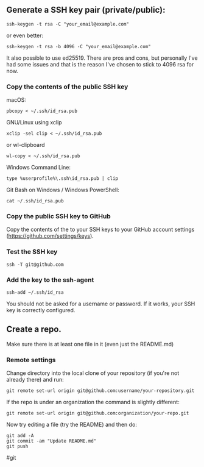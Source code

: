 ## Generate a SSH key pair (private/public):
```
ssh-keygen -t rsa -C "your_email@example.com"
```

or even better:
```
ssh-keygen -t rsa -b 4096 -C "your_email@example.com"
```

It also possible to use ed25519. There are pros and cons, but personally I've had some issues and that is the reason I've chosen to stick to 4096 rsa for now.

### Copy the contents of the public SSH key

macOS:
```
pbcopy < ~/.ssh/id_rsa.pub
```

GNU/Linux 
using xclip
```
xclip -sel clip < ~/.ssh/id_rsa.pub
```
or wl-clipboard
```
wl-copy < ~/.ssh/id_rsa.pub
```

Windows Command Line:
```
type %userprofile%\.ssh\id_rsa.pub | clip
```
Git Bash on Windows / Windows PowerShell:
```
cat ~/.ssh/id_rsa.pub
```


### Copy the public SSH key to GitHub
Copy the contents of the to your SSH keys to your GitHub account settings (https://github.com/settings/keys).

### Test the SSH key
```
ssh -T git@github.com
```


### Add the key to the ssh-agent
```
ssh-add ~/.ssh/id_rsa
```

You should not be asked for a username or password. If it works, your SSH key is correctly configured.


## Create a repo.
Make sure there is at least one file in it (even just the README.md)

### Remote settings 
Change directory into the local clone of your repository (if you're not already there) and run:
```
git remote set-url origin git@github.com:username/your-repository.git
```
If the repo is under an organization the command is slightly different:
```
git remote set-url origin git@github.com:organization/your-repo.git
```

Now try editing a file (try the README) and then do:
```
git add -A
git commit -am "Update README.md"
git push
```




#git 